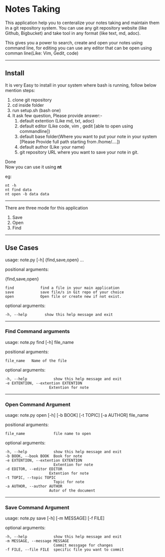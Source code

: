 # __Notes Taking__  

This application help you to centeralize your notes taking  and maintain them in a git repository system. You can use any git repository website (like Github, Bigbucket) and take tool in any format (like text, md, adoc).

This gives you a power to search, create and open your notes using command line, for editing you can use any editor that can be open using comman line(Like: Vim, Gedit, code)   

---

## __Install__   

It is very Easy to install in your system where bash is running, follow below mention steps:

1. clone git repository  
2. cd inside folder  
3. run setup.sh (bash one)  
4. It ask few question, Please provide answer:-  
    1. default extention (Like md, txt, adoc)  
    2. default editor (Like code, vim , gedit [able to open using commandline])  
    3. default base folder(Where you want to put your note in your system [Please Provide full path starting from /home/....])  
    4. default author (Like :your name)   
    5. git repository URL where you want to save your note in git.  

Done  
Now you can use it using __nt__ 

eg: 

    nt -h
    nt find data  
    nt open -b data data  

---   

There are three mode for this application 

1. Save 
2. Open  
3. Find  

---  
## __Use Cases__   


usage: note.py [-h] {find,save,open} ...   

positional arguments:   

{find,save,open}  


    find            find a file in your main application   
    save            save file/s in Git repo of your choice   
    open            Open file or create new if not exist.   

optional arguments:  


    -h, --help        show this help message and exit  

---  
### __Find Command arguments__   

usage: note.py find [-h] file_name   

positional arguments:  

    file_name   Name of the file  

optional arguments:

    -h, --help            show this help message and exit
    -e EXTENTION, --extention EXTENTION
                        Extention for note

---   
### __Open Command Argument__  

usage: note.py open [-h] [-b BOOK] [-t TOPIC] [-a AUTHOR] file_name

positional arguments:

    file_name             file name to open

optional arguments:

    -h, --help            show this help message and exit
    -b BOOK, --book BOOK  Book for note
    -e EXTENTION, --extention EXTENTION
                          Extention for note
    -d EDITOR, --editor EDITOR
                        Extention for note
    -t TOPIC, --topic TOPIC
                          Topic for note
    -a AUTHOR, --author AUTHOR
                        Autor of the document
---    
### __Save Command Argument__   

usage: note.py save [-h] [-m MESSAGE] [-f FILE]

optional arguments:

    -h, --help            show this help message and exit
    -m MESSAGE, --message MESSAGE
                          Commit messgage for changes
    -f FILE, --file FILE  specific file you want to commit